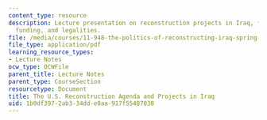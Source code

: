 ```yaml
---
content_type: resource
description: Lecture presentation on reconstruction projects in Iraq, foreign involvement,
  funding, and legalities.
file: /media/courses/11-948-the-politics-of-reconstructing-iraq-spring-2005/1b0df3972ab334dde0aa917f55487038_lect7.pdf
file_type: application/pdf
learning_resource_types:
- Lecture Notes
ocw_type: OCWFile
parent_title: Lecture Notes
parent_type: CourseSection
resourcetype: Document
title: The U.S. Reconstruction Agenda and Projects in Iraq
uid: 1b0df397-2ab3-34dd-e0aa-917f55487038
---
```


